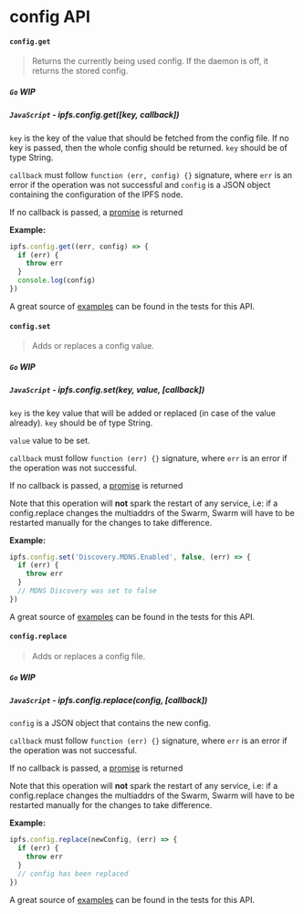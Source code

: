 config API
==========

#### `config.get`

> Returns the currently being used config. If the daemon is off, it returns the stored config.

##### `Go` **WIP**

##### `JavaScript` - ipfs.config.get([key, callback])

`key` is the key of the value that should be fetched from the config file. If no key is passed, then the whole config should be returned. `key` should be of type String.

`callback` must follow `function (err, config) {}` signature, where `err` is an error if the operation was not successful and `config` is a JSON object containing the configuration of the IPFS node.

If no callback is passed, a [promise][] is returned

**Example:**

```JavaScript
ipfs.config.get((err, config) => {
  if (err) {
    throw err
  }
  console.log(config)
})
```

A great source of [examples][] can be found in the tests for this API.

#### `config.set`

> Adds or replaces a config value.

##### `Go` **WIP**

##### `JavaScript` - ipfs.config.set(key, value, [callback])

`key` is the key value that will be added or replaced (in case of the value already). `key` should be of type String.

`value` value to be set.

`callback` must follow `function (err) {}` signature, where `err` is an error if the operation was not successful.

If no callback is passed, a [promise][] is returned

Note that this operation will **not** spark the restart of any service, i.e: if a config.replace changes the multiaddrs of the Swarm, Swarm will have to be restarted manually for the changes to take difference.

**Example:**

```JavaScript
ipfs.config.set('Discovery.MDNS.Enabled', false, (err) => {
  if (err) {
    throw err
  }
  // MDNS Discovery was set to false
})
```

A great source of [examples][] can be found in the tests for this API.

#### `config.replace`

> Adds or replaces a config file.

##### `Go` **WIP**

##### `JavaScript` - ipfs.config.replace(config, [callback])

`config` is a JSON object that contains the new config.

`callback` must follow `function (err) {}` signature, where `err` is an error if the operation was not successful.

If no callback is passed, a [promise][] is returned

Note that this operation will **not** spark the restart of any service, i.e: if a config.replace changes the multiaddrs of the Swarm, Swarm will have to be restarted manually for the changes to take difference.

**Example:**

```JavaScript
ipfs.config.replace(newConfig, (err) => {
  if (err) {
    throw err
  }
  // config has been replaced
})
```

A great source of [examples][] can be found in the tests for this API.

[promise]: https://developer.mozilla.org/en-US/docs/Web/JavaScript/Reference/Global_Objects/Promise
[examples]: https://github.com/ipfs/interface-ipfs-core/blob/master/src/config.js
